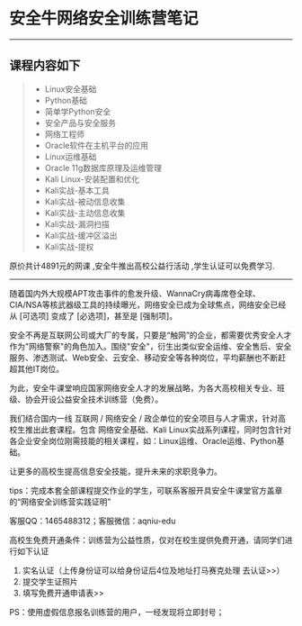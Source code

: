 # 安全牛网络安全训练营笔记

---

## 课程内容如下

> * Linux安全基础
> * Python基础
> * 简单学Python安全
> * 安全产品与安全服务
> * 网络工程师
> * Oracle软件在主机平台的应用
> * Linux运维基础
> * Oracle 11g数据库原理及运维管理
> * Kali Linux-安装配置和优化
> * Kali实战-基本工具
> * Kali实战-被动信息收集
> * Kali实战-主动信息收集
> * Kali实战-漏洞扫描
> * Kali实战-缓冲区溢出
> * Kali实战-提权

原价共计4891元的网课 ,安全牛推出高校公益行活动 ,学生认证可以免费学习.

---

随着国内外大规模APT攻击事件的愈发升级、WannaCry病毒席卷全球、CIA/NSA等核武器级工具的持续曝光，网络安全已成为全球焦点，网络安全已经从 [可选项] 变成了 [必选项]，甚至是 [强制项]。

安全不再是互联网公司或大厂的专属，只要是“触网”的企业，都需要优秀安全人才作为"网络警察"的角色加入。围绕"安全"，衍生出类似安全运维、安全售后、安全服务、渗透测试、Web安全、云安全、移动安全等各种岗位，平均薪酬也不断赶超其他IT岗位。

为此，安全牛课堂响应国家网络安全人才的发展战略，为各大高校相关专业、班级、协会开设公益安全技术训练营（免费）。

我们结合国内一线 互联网 / 网络安全 / 政企单位的安全项目与人才需求，针对高校生推出此套课程。包含 网络安全基础、Kali Linux实战系列课程，同时包含针对各企业安全岗位刚需技能的相关课程，如：Linux运维、Oracle运维、Python基础。

让更多的高校生提高信息安全技能，提升未来的求职竞争力。

tips：完成本套全部课程提交作业的学生，可联系客服开具安全牛课堂官方盖章的“网络安全训练营实践证明”

客服QQ：1465488312；客服微信：aqniu-edu

高校生免费开通条件：训练营为公益性质，仅对在校生提供免费开通，请同学们进行如下认证
1. 实名认证（上传身份证可以给身份证后4位及地址打马赛克处理 去认证>>）
2. 提交学生证照片
3. 填写免费开通申请表>>

PS：使用虚假信息报名训练营的用户，一经发现将立即封号；
